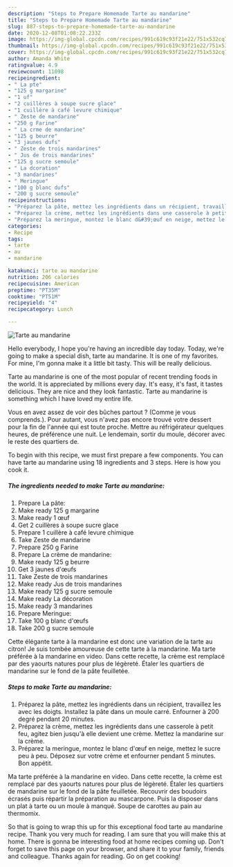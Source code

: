 ```yaml
---
description: "Steps to Prepare Homemade Tarte au mandarine"
title: "Steps to Prepare Homemade Tarte au mandarine"
slug: 887-steps-to-prepare-homemade-tarte-au-mandarine
date: 2020-12-08T01:08:22.233Z
image: https://img-global.cpcdn.com/recipes/991c619c93f21e22/751x532cq70/tarte-au-mandarine-photo-principale-de-la-recette.jpg
thumbnail: https://img-global.cpcdn.com/recipes/991c619c93f21e22/751x532cq70/tarte-au-mandarine-photo-principale-de-la-recette.jpg
cover: https://img-global.cpcdn.com/recipes/991c619c93f21e22/751x532cq70/tarte-au-mandarine-photo-principale-de-la-recette.jpg
author: Amanda White
ratingvalue: 4.9
reviewcount: 11098
recipeingredient:
- " La pte"
- "125 g margarine"
- "1 uf"
- "2 cuillères à soupe sucre glace"
- "1 cuillère à café levure chimique"
- " Zeste de mandarine"
- "250 g Farine"
- " La crme de mandarine"
- "125 g beurre"
- "3 jaunes dufs"
- " Zeste de trois mandarines"
- " Jus de trois mandarines"
- "125 g sucre semoule"
- " La dcoration"
- "3 mandarines"
- " Meringue"
- "100 g blanc dufs"
- "200 g sucre semoule"
recipeinstructions:
- "Préparez la pâte, mettez les ingrédients dans un récipient, travaillez les avec les doigts. Installez la pâte dans un moule carré. Enfourner à 200 degré pendant 20 minutes."
- "Préparez la crème, mettez les ingrédients dans une casserole à petit feu, agitez bien jusqu&#39;à elle devient une crème. Mettez la mandarine sur la crème."
- "Préparez la meringue, montez le blanc d&#39;œuf en neige, mettez le sucre peu à peu. Déposez sur votre crème et enfourner pendant 5 minutes. Bon appétit."
categories:
- Recipe
tags:
- tarte
- au
- mandarine

katakunci: tarte au mandarine 
nutrition: 206 calories
recipecuisine: American
preptime: "PT35M"
cooktime: "PT51M"
recipeyield: "4"
recipecategory: Lunch

---
```



![Tarte au mandarine](https://img-global.cpcdn.com/recipes/991c619c93f21e22/751x532cq70/tarte-au-mandarine-photo-principale-de-la-recette.jpg)

Hello everybody, I hope you're having an incredible day today. Today, we're going to make a special dish, tarte au mandarine. It is one of my favorites. For mine, I'm gonna make it a little bit tasty. This will be really delicious.

Tarte au mandarine is one of the most popular of recent trending foods in the world. It is appreciated by millions every day. It's easy, it's fast, it tastes delicious. They are nice and they look fantastic. Tarte au mandarine is something which I have loved my entire life.

Vous en avez assez de voir des bûches partout ? (Comme je vous comprends.). Pour autant, vous n&#39;avez pas encore trouvé votre dessert pour la fin de l&#39;année qui est toute proche. Mettre au réfrigérateur quelques heures, de préférence une nuit. Le lendemain, sortir du moule, décorer avec le reste des quartiers de.


To begin with this recipe, we must first prepare a few components. You can have tarte au mandarine using 18 ingredients and 3 steps. Here is how you cook it.

<!--inarticleads1-->

##### The ingredients needed to make Tarte au mandarine:

1. Prepare  La pâte:
1. Make ready 125 g margarine
1. Make ready 1 œuf
1. Get 2 cuillères à soupe sucre glace
1. Prepare 1 cuillère à café levure chimique
1. Take  Zeste de mandarine
1. Prepare 250 g Farine
1. Prepare  La crème de mandarine:
1. Make ready 125 g beurre
1. Get 3 jaunes d&#39;œufs
1. Take  Zeste de trois mandarines
1. Make ready  Jus de trois mandarines
1. Make ready 125 g sucre semoule
1. Make ready  La décoration
1. Make ready 3 mandarines
1. Prepare  Meringue:
1. Take 100 g blanc d&#39;œufs
1. Take 200 g sucre semoule


Cette élégante tarte à la mandarine est donc une variation de la tarte au citron! Je suis tombée amoureuse de cette tarte à la mandarine. Ma tarte préférée à la mandarine en video. Dans cette recette, la crème est remplacé par des yaourts natures pour plus de légèreté. Étaler les quartiers de mandarine sur le fond de la pâte feuilletée. 

<!--inarticleads2-->

##### Steps to make Tarte au mandarine:

1. Préparez la pâte, mettez les ingrédients dans un récipient, travaillez les avec les doigts. Installez la pâte dans un moule carré. Enfourner à 200 degré pendant 20 minutes.
1. Préparez la crème, mettez les ingrédients dans une casserole à petit feu, agitez bien jusqu&#39;à elle devient une crème. Mettez la mandarine sur la crème.
1. Préparez la meringue, montez le blanc d&#39;œuf en neige, mettez le sucre peu à peu. Déposez sur votre crème et enfourner pendant 5 minutes. Bon appétit.


Ma tarte préférée à la mandarine en video. Dans cette recette, la crème est remplacé par des yaourts natures pour plus de légèreté. Étaler les quartiers de mandarine sur le fond de la pâte feuilletée. Recouvrir des boudoirs écrasés puis répartir la préparation au mascarpone. Puis la disposer dans un plat à tarte ou un moule à manqué. Soupe de carottes au pain au thermomix. 

So that is going to wrap this up for this exceptional food tarte au mandarine recipe. Thank you very much for reading. I am sure that you will make this at home. There is gonna be interesting food at home recipes coming up. Don't forget to save this page on your browser, and share it to your family, friends and colleague. Thanks again for reading. Go on get cooking!

